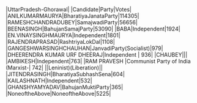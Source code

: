  
|UttarPradesh-Ghorawal|
|Candidate|Party|Votes|
|ANILKUMARMAURYA|BharatiyaJanataParty|114305|
|RAMESHCHANDRADUBEY|SamajwadiParty|56656|
|BEENASINGH|BahujanSamajParty|53090|
|BABA|Independent|1924|
|EN.VINAYSINGHMAURYA|Independent|1801|
|RAJENDRAPRASAD|RashtriyaLokDal|1108|
|GANGESHWARSINGHCHAUHAN|JanvadiParty(Socialist)|979|
|DHEERENDRA KUMAR URF DHEERAJ|Independent                       |   936|
|CHAUBEY|||
|AMBIKESH|Independent|763|
|RAM PRAVESH                 |Communist Party of India (Marxist-|   742|
||Leninist)(Liberation)||
|JITENDRASINGH|BharatiyaSubhashSena|604|
|KAILASHNATH|Independent|532|
|GHANSHYAMYADAV|BahujanMuktiParty|365|
|NoneoftheAbove|NoneoftheAbove|5225|
